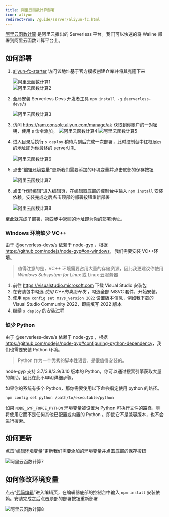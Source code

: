 ```yaml
---
title: 阿里云函数计算部署
icon: aliyun
redirectFrom: /guide/server/aliyun-fc.html
---
```


[阿里云函数计算](https://fc.console.aliyun.com/) 是阿里云推出的 Serverless 平台。我们可以快速的将 Waline 部署到阿里云函数计算平台上。

## 如何部署

1. [aliyun-fc-starter](https://github.com/walinejs/aliyun-fc-starter/generate) 访问该地址基于官方模板创建仓库并将其克隆下来

   ![阿里云函数计算1](../../assets/aliyun-fc-1.jpg)  
   ![阿里云函数计算2](../../assets/aliyun-fc-2.jpg)

1. 全局安装 Serverless Devs 开发者工具 `npm install -g @serverless-devs/s`

   ![阿里云函数计算3](../../assets/aliyun-fc-3.jpg)

1. 访问 <https://ram.console.aliyun.com/manage/ak> 获取到你账户的一对密钥，使用 s 命令添加。
   ![阿里云函数计算4](../../assets/aliyun-fc-4.jpg)
   ![阿里云函数计算5](../../assets/aliyun-fc-5.jpg)

1. 进入目录后执行 `s deploy` 稍待片刻后完成一次部署，此时控制台中红框展示的地址即为你最终的 serverURL

   ![阿里云函数计算6](../../assets/aliyun-fc-6.jpg)

1. 点击“[编辑环境变量](https://fcnext.console.aliyun.com/cn-beijing/services/Waline/function-detail/Waline/LATEST?tab=config)”更新我们需要添加的环境变量并点击底部的保存按钮

   ![阿里云函数计算7](../../assets/aliyun-fc-7.jpg)

1. 点击“[代码编辑](https://fcnext.console.aliyun.com/cn-beijing/services/Waline/function-detail/Waline/LATEST?tab=code)”进入编辑页，在编辑器底部的控制台中输入 `npm install` 安装依赖。安装完成之后点击顶部的<kbd>部署</kbd>按钮重新部署

   ![阿里云函数计算8](../../assets/aliyun-fc-8.jpg)

至此就完成了部署，第四步中返回的地址即为你的部署地址。

### Windows 环境缺少 VC++

由于 @serverless-devs/s 依赖于 node-gyp ，根据 <https://github.com/nodejs/node-gyp#on-windows>，我们需要安装 VC++环境。

> 值得注意的是，VC++ 环境需要占用大量的存储资源，因此我更建议你使用 _Windows Subsystem for Linux_ 或 Linux 云服务器

1. 前往 <https://visualstudio.microsoft.com> 下载 Visual Studio 安装包
1. 在安装包中勾选 _使用 C++的桌面开发_ ，勾选全部 MSVC 套件，开始安装。
1. 使用 `npm config set msvs_version 2022` 设置版本信息，例如我下载的 Visual Studio Community 2022，即需填写 2022 版本
1. 继续 `s deploy` 的安装过程

### 缺少 Python

由于 @serverless-devs/s 依赖于 node-gyp ，根据 <https://github.com/nodejs/node-gyp#configuring-python-dependency>，我们也需要安装 Python 环境。

> Python 作为一个优秀的脚本性语言，是很值得安装的。

node-gyp 支持 3.7/3.8/3.9/3.10 版本的 Python，你可以通过搜索引擎获取大量的帮助，因此在此不申明详细步骤。

如果你的系统有多个 Python，那你需要使用以下命令指定使用 python 的路径。

```bash
npm config set python /path/to/executable/python
```

如果 `NODE_GYP_FORCE_PYTHON` 环境变量被设置为 Python 可执行文件的路径，则将使用它而不是任何其他已配置或内置的 Python 。即使它不是兼容版本，也不会进行搜索。

## 如何更新

点击“[编辑环境变量](https://fcnext.console.aliyun.com/cn-beijing/services/Waline/function-detail/Waline/LATEST?tab=config)”更新我们需要添加的环境变量并点击底部的保存按钮

![阿里云函数计算7](../../assets/aliyun-fc-7.jpg)

## 如何修改环境变量

点击“[代码编辑](https://fcnext.console.aliyun.com/cn-beijing/services/Waline/function-detail/Waline/LATEST?tab=code)”进入编辑页，在编辑器底部的控制台中输入 `npm install` 安装依赖。安装完成之后点击顶部的<kbd>部署</kbd>按钮重新部署

![阿里云函数计算8](../../assets/aliyun-fc-8.jpg)
